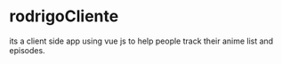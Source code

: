 # rodrigoCliente
its a client side app using vue js to help people track their anime list and episodes.
